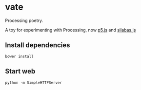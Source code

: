 # vate
Processing poetry.

A toy for experimenting with Processing, now [p5.js](http://p5js.org) and [silabas.js](http://github.com/vic/silabas.js)

## Install dependencies

```shell
bower install
```


## Start web
```shell
python -m SimpleHTTPServer
```
